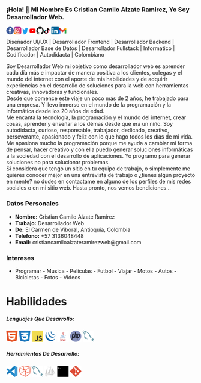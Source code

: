 ### ¡Hola! 👋 Mi Nombre Es Cristian Camilo Alzate Ramirez, Yo Soy Desarrollador Web.
<a title="Facebook" href="https://www.facebook.com/cristiancamiloalzateramirezweb/"><img align="left" width="20" height="20" src="./assets/images/facebook.svg"></a>
<a title="Instagram" href="https://www.instagram.com/cristiancamiloalzateramirezweb/"><img align="left" width="20" height="20" src="./assets/images/instagram.svg"></a>
<a title="Twitter" href="https://twitter.com/ccarweb/"><img width="20" height="20" align="left" src="./assets/images/twitter.svg"></a>
<a title="YouTube" href="https://www.youtube.com/channel/UCwVKvGpc23akQhYlgUt2K7g/"><img width="20" height="20" align="left" src="./assets/images/youtube.svg"></a>
<a title="GitHub" href="https://github.com/cristiancamiloalzateramirezweb/"><img width="20" height="20" align="left" src="./assets/images/github.svg"></a>
<a title="TikTok" href="https://www.tiktok.com/@ccarweb/"><img width="20" height="20" align="left" src="./assets/images/tiktok.svg"></a>
<a title="Linkedin" href="https://www.linkedin.com/in/cristiancamiloalzateramirezweb/"><img width="20" height="20" align="left" src="./assets/images/linkedin.svg"></a>
<a title="Gmail" href="mailto:cristiancamiloalzateramirezweb@gmail.com"><img width="20" height="20" align="left" src="./assets/images/gmail.svg"></a>
<br>

<p>Diseñador UI/UX | Desarrollador Frontend | Desarrollador Backend | Desarrollador Base de Datos | Desarrollador Fullstack | Informatico | Codificador | Autodidacta | Colombiano</p>

<p>
         Soy Desarrollador Web mi objetivo como 
                            desarrollador web es aprender cada día más e impactar de manera positiva a los clientes, colegas 
                            y el mundo del internet con el aporte de mis habilidades y de adquirir experiencias en el 
                            desarrollo de soluciones para la web con herramientas creativas, innovadoras y funcionales. 
                        <br>
                            Desde que comence este viaje un poco más de 2 años, he trabajado para una empresa. Y llevo inmerso en el mundo de la 
                            programación y la informática desde los 20 años de edad.
                        <br>
                            Me encanta la tecnología, la programación y el mundo del internet, crear cosas, aprender y 
                            enseñar a los démas desde que era un niño. Soy autodidacta, curioso, responsable, trabajador, 
                            dedicado, creativo, perseverante, apasionado y feliz con lo que hago todos los días de mi 
                            vida. 
                        <br>
                            Me apasiona mucho la programación porque me ayuda a cambiar mi forma de pensar, hacer 
                            creativo y con ella puedo generar soluciones informáticas a la sociedad con el desarrollo 
                            de aplicaciones. Yo programo para generar soluciones no para solucionar problemas.
                        <br>
                            Si considera que tengo un sitio en tu equipo de trabajo, o simplemente me quieres conocer 
                            mejor en una entrevista de trabajo o ¿tienes algún proyecto en mente? no dudes en contactame 
                            en alguno de los perfiles de mis redes sociales o en mi sitio web. Hasta pronto, nos 
                            vemos bendiciones...
                        </p>
                       
<h3>Datos Personales</h3>
<ul>
<li>
<strong>Nombre:</strong>
Cristian Camilo Alzate Ramirez
</li>
<li>
<strong>Trabajo:</strong>
Desarrollador Web
</li>
<li>
<strong>De:</strong>
El Carmen de Viboral, Antioquia, Colombia
</li>
<li>
<strong>Telefono:</strong>
+57 3136048448
</li>
<li>
<strong>Email:</strong>
cristiancamiloalzateramirezweb@gmail.com
</li>
</ul>
<h3>Intereses</h3>
<ul>
<li>
Programar - Musica - Peliculas - Futbol - Viajar - Motos - Autos - Bicicletas - Fotos - Videos
</li>
</ul>  

<h1>Habilidades</h1>
<h5>Lenguajes Que Desarrollo:</h5>
<code><img width="30" height="30" src="./assets/images/html.svg"></code>
<code><img width="30" height="30" src="./assets/images/css.svg"></code>
<code><img width="30" height="30" src="./assets/images/javascript.svg"></code>
<code><img width="30" height="30" src="./assets/images/jquery.svg"></code>
<code><img width="30" height="30" src="./assets/images/java.svg"></code>
<code><img width="30" height="30" src="./assets/images/php.svg"></code>
<code><img width="30" height="30" src="./assets/images/mysql.svg"></code>
<h5>Herramientas De Desarrollo:</h5>
<code><img width="30" height="30" src="./assets/images/visualstudiocode.svg"></code>
<code><img width="30" height="30" src="./assets/images/netbeans.svg"></code>
<code><img width="30" height="30" src="./assets/images/mysql.svg"></code>
<code><img width="30" height="30" src="./assets/images/phpmyadmin.svg"></code>
<code><img width="30" height="30" src="./assets/images/terminal.svg"></code>
<code><img width="30" height="30" src="./assets/images/git.svg"></code>
